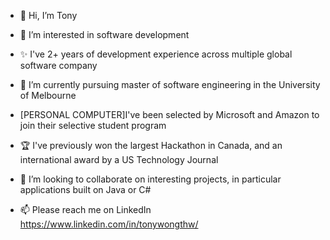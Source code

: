 - 👋 Hi, I’m Tony
- 👀 I’m interested in software development
- ✨ I've 2+ years of development experience across multiple global software company
- 🌱 I’m currently pursuing master of software engineering in the University of Melbourne
- [PERSONAL COMPUTER]I've been selected by Microsoft and Amazon to join their selective student program
- 🏆 I've previously won the largest Hackathon in Canada, and an international award by a US Technology Journal
- 💞️ I’m looking to collaborate on interesting projects, in particular applications built on Java or C#

- 📫 Please reach me on LinkedIn https://www.linkedin.com/in/tonywongthw/

<!---
tonywongthw/tonywongthw is a ✨ special ✨ repository because its `README.md` (this file) appears on your GitHub profile.
You can click the Preview link to take a look at your changes.
--->
